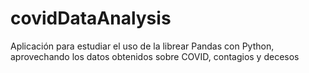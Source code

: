 # covidDataAnalysis

Aplicación para estudiar el uso de la librear Pandas con Python, aprovechando los datos obtenidos sobre COVID, contagios y decesos
